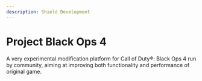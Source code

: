 ```yaml
---
description: Shield Development
---
```


# Project Black Ops 4

A very experimental modification platform for Call of Duty®: Black Ops 4 run by community, aiming at improving both functionality and performance of original game.
